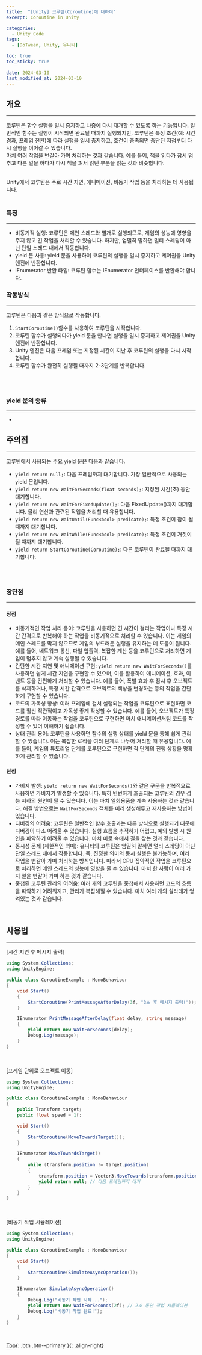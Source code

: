 ```yaml
---
title:  "[Unity] 코루틴(Coroutine)에 대하여"
excerpt: Coroutine in Unity

categories:
  - Unity Code
tags:
  - [DoTween, Unity, 유니티]

toc: true
toc_sticky: true
 
date: 2024-03-10
last_modified_at: 2024-03-10
---
```


## 개요
---
코루틴은 함수 실행을 일시 중지하고 나중에 다시 재개할 수 있도록 하는 기능입니다. 일반적인 함수는 실행이 시작되면 완료될 때까지 실행되지만, 코루틴은 특정 조건(예: 시간 경과, 프레임 전환)에 따라 실행을 일시 중지하고, 조건이 충족되면 중단된 지점부터 다시 실행을 이어갈 수 있습니다. <br>마치 여러 작업을 번갈아 가며 처리하는 것과 같습니다. 예를 들어, 책을 읽다가 잠시 멈추고 다른 일을 하다가 다시 책을 펴서 읽던 부분을 읽는 것과 비슷합니다.<br><br>

Unity에서 코루틴은 주로 시간 지연, 애니메이션, 비동기 작업 등을 처리하는 데 사용됩니다.
<br><br>

### 특징
---
* 비동기적 실행: 코루틴은 메인 스레드와 별개로 실행되므로, 게임의 성능에 영향을 주지 않고 긴 작업을 처리할 수 있습니다. 하지만, 엄밀히 말하면 멀티 스레딩이 아닌 단일 스레드 내에서 작동합니다.
* yield 문 사용: yield 문을 사용하여 코루틴의 실행을 일시 중지하고 제어권을 Unity 엔진에 반환합니다.
* IEnumerator 반환 타입: 코루틴 함수는 IEnumerator 인터페이스를 반환해야 합니다.

### 작동방식
---
코루틴은 다음과 같은 방식으로 작동합니다.

1. ```StartCoroutine()```함수를 사용하여 코루틴을 시작합니다.
2. 코루틴 함수가 실행되다가 yield 문을 만나면 실행을 일시 중지하고 제어권을 Unity 엔진에 반환합니다.
3. Unity 엔진은 다음 프레임 또는 지정된 시간이 지난 후 코루틴의 실행을 다시 시작합니다.
4. 코루틴 함수가 완전히 실행될 때까지 2-3단계를 반복합니다.

<br><br>

### yield 문의 종류
---
* 

## 주의점
---
코루틴에서 사용되는 주요 yield 문은 다음과 같습니다.

* ```yield return null;```: 다음 프레임까지 대기합니다. 가장 일반적으로 사용되는 yield 문입니다.
* ```yield return new WaitForSeconds(float seconds);```: 지정된 시간(초) 동안 대기합니다.
* ```yield return new WaitForFixedUpdate();```: 다음 FixedUpdate()까지 대기합니다. 물리 연산과 관련된 작업을 처리할 때 유용합니다.
* ```yield return new WaitUntil(Func<bool> predicate);```: 특정 조건이 참이 될 때까지 대기합니다.
* ```yield return new WaitWhile(Func<bool> predicate);```: 특정 조건이 거짓이 될 때까지 대기합니다.
* ```yield return StartCoroutine(Coroutine);```: 다른 코루틴이 완료될 때까지 대기합니다.

<br><br>

### 장단점
---
#### 장점
* 비동기적인 작업 처리 용이: 코루틴을 사용하면 긴 시간이 걸리는 작업이나 특정 시간 간격으로 반복해야 하는 작업을 비동기적으로 처리할 수 있습니다. 이는 게임의 메인 스레드를 막지 않으므로 게임의 부드러운 실행을 유지하는 데 도움이 됩니다. 예를 들어, 네트워크 통신, 파일 입출력, 복잡한 계산 등을 코루틴으로 처리하면 게임이 멈추지 않고 계속 실행될 수 있습니다.
* 간단한 시간 지연 및 애니메이션 구현: ```yield return new WaitForSeconds()```를 사용하면 쉽게 시간 지연을 구현할 수 있으며, 이를 활용하여 애니메이션, 효과, 이벤트 등을 간편하게 처리할 수 있습니다. 예를 들어, 폭발 효과 후 잠시 후 오브젝트를 삭제하거나, 특정 시간 간격으로 오브젝트의 색상을 변경하는 등의 작업을 간단하게 구현할 수 있습니다.
* 코드의 가독성 향상: 여러 프레임에 걸쳐 실행되는 작업을 코루틴으로 표현하면 코드를 훨씬 직관적이고 가독성 좋게 작성할 수 있습니다. 예를 들어, 오브젝트가 특정 경로를 따라 이동하는 작업을 코루틴으로 구현하면 마치 애니메이션처럼 코드를 작성할 수 있어 이해하기 쉽습니다.
* 상태 관리 용이: 코루틴을 사용하면 함수의 실행 상태를 yield 문을 통해 쉽게 관리할 수 있습니다. 이는 복잡한 로직을 여러 단계로 나누어 처리할 때 유용합니다. 예를 들어, 게임의 튜토리얼 단계를 코루틴으로 구현하면 각 단계의 진행 상황을 명확하게 관리할 수 있습니다.

#### 단점 
* 가비지 발생: ```yield return new WaitForSeconds()```와 같은 구문을 반복적으로 사용하면 가비지가 발생할 수 있습니다. 특히 빈번하게 호출되는 코루틴의 경우 성능 저하의 원인이 될 수 있습니다. 이는 마치 일회용품을 계속 사용하는 것과 같습니다. 해결 방법으로는 ```WaitForSeconds``` 객체를 미리 생성해두고 재사용하는 방법이 있습니다.
* 디버깅의 어려움: 코루틴은 일반적인 함수 호출과는 다른 방식으로 실행되기 때문에 디버깅이 다소 어려울 수 있습니다. 실행 흐름을 추적하기 어렵고, 예외 발생 시 원인을 파악하기 어려울 수 있습니다. 마치 미로 속에서 길을 찾는 것과 같습니다.
* 동시성 문제 (제한적인 의미): 유니티의 코루틴은 엄밀히 말하면 멀티 스레딩이 아닌 단일 스레드 내에서 작동합니다. 즉, 진정한 의미의 동시 실행은 불가능하며, 여러 작업을 번갈아 가며 처리하는 방식입니다. 따라서 CPU 집약적인 작업을 코루틴으로 처리하면 메인 스레드의 성능에 영향을 줄 수 있습니다. 마치 한 사람이 여러 가지 일을 번갈아 가며 하는 것과 같습니다.
* 중첩된 코루틴 관리의 어려움: 여러 개의 코루틴을 중첩해서 사용하면 코드의 흐름을 파악하기 어려워지고, 관리가 복잡해질 수 있습니다. 마치 여러 개의 실타래가 엉켜있는 것과 같습니다.

<br>

## 사용법
---

[시간 지연 후 메시지 출력]
```c#
using System.Collections;
using UnityEngine;

public class CoroutineExample : MonoBehaviour
{
    void Start()
    {
        StartCoroutine(PrintMessageAfterDelay(3f, "3초 후 메시지 출력!"));
    }

    IEnumerator PrintMessageAfterDelay(float delay, string message)
    {
        yield return new WaitForSeconds(delay);
        Debug.Log(message);
    }
}
```
<br>

[프레임 단위로 오브젝트 이동]
```c#
using System.Collections;
using UnityEngine;

public class CoroutineExample : MonoBehaviour
{
    public Transform target;
    public float speed = 1f;

    void Start()
    {
        StartCoroutine(MoveTowardsTarget());
    }

    IEnumerator MoveTowardsTarget()
    {
        while (transform.position != target.position)
        {
            transform.position = Vector3.MoveTowards(transform.position, target.position, speed * Time.deltaTime);
            yield return null; // 다음 프레임까지 대기
        }
    }
}
```
<br>

[비동기 작업 시뮬레이션]
```c#
using System.Collections;
using UnityEngine;

public class CoroutineExample : MonoBehaviour
{
    void Start()
    {
        StartCoroutine(SimulateAsyncOperation());
    }

    IEnumerator SimulateAsyncOperation()
    {
        Debug.Log("비동기 작업 시작...");
        yield return new WaitForSeconds(2f); // 2초 동안 작업 시뮬레이션
        Debug.Log("비동기 작업 완료!");
    }
}
```


<br>

[Top](#){: .btn .btn--primary }{: .align-right}